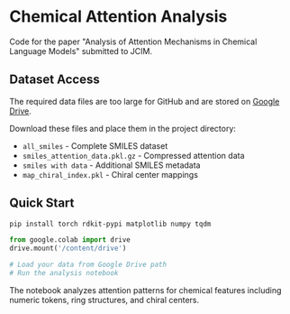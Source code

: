 # Chemical Attention Analysis

Code for the paper "Analysis of Attention Mechanisms in Chemical Language Models" submitted to JCIM.

## Dataset Access

The required data files are too large for GitHub and are stored on [Google Drive](https://drive.google.com/drive/folders/1xH1y8HN2OwwptN5jqSKX_1Mbhfw1YOQp?usp=sharing). 

Download these files and place them in the project directory:
- `all_smiles` - Complete SMILES dataset
- `smiles_attention_data.pkl.gz` - Compressed attention data  
- `smiles with data` - Additional SMILES metadata
- `map_chiral_index.pkl` - Chiral center mappings

## Quick Start

```bash
pip install torch rdkit-pypi matplotlib numpy tqdm
```

```python
from google.colab import drive
drive.mount('/content/drive')

# Load your data from Google Drive path
# Run the analysis notebook
```

The notebook analyzes attention patterns for chemical features including numeric tokens, ring structures, and chiral centers.
